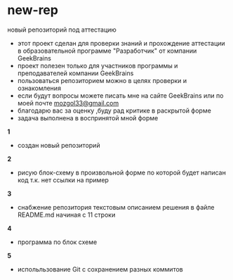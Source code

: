 # new-rep
новый репозиторий под аттестацию
* этот проект сделан для проверки знаний и прохождение аттестации в образовательной программе "Разработчик" от компании GeekBrains
* проект полезен только для участников программы и преподавателей компании GeekBrains
* пользоваться репозиторием можно в целях проверки и ознакомления
* если будут вопросы можете писать мне на сайте GeekBrains или по моей почте mozgol33@gmail.com
* благодарю вас за оценку ,буду рад критике в раскрытой форме
* задача выполнена в воспринятой мной форме


**1**
* создан новый репозиторий

**2**
* рисую блок-схему в произвольной форме по которой будет написан код т.к. нет ссылки на пример
  
**3**
* снабжение репозитория текстовым описанием решения в файле README.md начиная с 11 строки
  
**4**
* программа по блок схеме


**5**
* испольльзование Git с сохранением разных коммитов 
